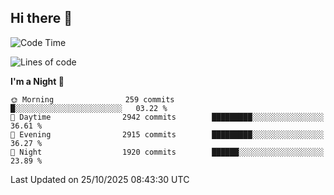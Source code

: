 ## Hi there 👋

<!--
**Wangmerlyn/Wangmerlyn** is a ✨ _special_ ✨ repository because its `README.md` (this file) appears on your GitHub profile.

Here are some ideas to get you started:

- 🔭 I’m currently working on ...
- 🌱 I’m currently learning ...
- 👯 I’m looking to collaborate on ...
- 🤔 I’m looking for help with ...
- 💬 Ask me about ...
- 📫 How to reach me: ...
- 😄 Pronouns: ...
- ⚡ Fun fact: ...
-->
<!--START_SECTION:waka-->
![Code Time](http://img.shields.io/badge/Code%20Time-586%20hrs%204%20mins-blue)

![Lines of code](https://img.shields.io/badge/From%20Hello%20World%20I%27ve%20Written-43.7%20million%20lines%20of%20code-blue)

**I'm a Night 🦉** 

```text
🌞 Morning                259 commits         █░░░░░░░░░░░░░░░░░░░░░░░░   03.22 % 
🌆 Daytime                2942 commits        █████████░░░░░░░░░░░░░░░░   36.61 % 
🌃 Evening                2915 commits        █████████░░░░░░░░░░░░░░░░   36.27 % 
🌙 Night                  1920 commits        ██████░░░░░░░░░░░░░░░░░░░   23.89 % 
```



 Last Updated on 25/10/2025 08:43:30 UTC
<!--END_SECTION:waka-->
